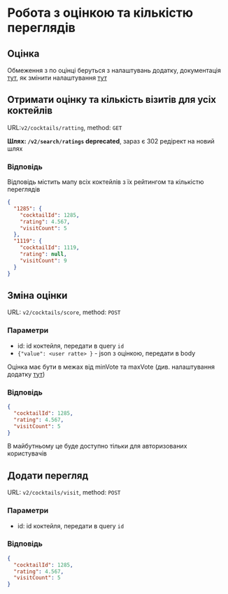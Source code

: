 # Робота з оцінкою та кількістю переглядів

## Оцінка

Обмеження з по оцінці беруться з налаштувань додатку, документація [тут](app-settings.md), як змінити
налаштування [тут](../backend/app-setting.md)

## Отримати оцінку та кількість візитів для усіх коктейлів

URL:`v2/cocktails/ratting`, method: `GET`

**Шлях: `/v2/search/ratings` deprecated**, зараз є 302 редірект на новий шлях

### Відповідь
Відповідь містить мапу всіх коктейлів з їх рейтингом та кількістю переглядів

```json
{
  "1285": {
    "cocktailId": 1285,
    "rating": 4.567,
    "visitCount": 5
  },
  "1119": {
    "cocktailId": 1119,
    "rating": null,
    "visitCount": 9
  }
}
```

## Зміна оцінки

URL: `v2/cocktails/score`, method: `POST`

### Параметри
- id: id коктейля, передати в query `id`
- `{"value": <user ratte> }` - json з оцінкою, передати в body

Оцінка має бути в межах від minVote та maxVote (див. налаштування додатку [тут](app-settings.md))

### Відповідь
```json
{
  "cocktailId": 1285,
  "rating": 4.567,
  "visitCount": 5
}
```

В майбутньому це буде доступно тільки для авторизованих користувачів

## Додати перегляд

URL: `v2/cocktails/visit`, method: `POST`

### Параметри

- id: id коктейля, передати в query `id`

### Відповідь
```json
{
  "cocktailId": 1285,
  "rating": 4.567,
  "visitCount": 5
}
```

